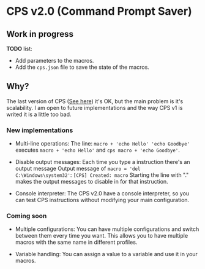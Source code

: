 # CPS v2.0 (Command Prompt Saver)

## Work in progress

**TODO** list:
- Add parameters to the macros.
- Add the `cps.json` file to save the state of the macros.

## Why?
The last version of CPS ([See here](https://github.com/POLA-LCS/CPS))
it's OK, but the main problem is it's scalability. I am open to future implementations
and the way CPS v1 is writed it is a little too bad.

### New implementations
- Multi-line operations:
The line: `macro + 'echo Hello' 'echo Goodbye'`
executes `macro + 'echo Hello'` and `cps macro + 'echo Goodbye'`.

- Disable output messages:
Each time you type a instruction there's an output message
Output message of `macro = 'del C:\Windows\system32'`: `[CPS] Created: macro` 
Starting the line with "." makes the output messages to disable in for that instruction.

- Console interpreter:
The CPS v2.0 have a console interpreter, so you can test CPS instructions without modifying your main configuration.

### Coming soon
- Multiple configurations:
You can have multiple configurations and switch between them every time you want.
This allows you to have multiple macros with the same name in different profiles.

- Variable handling:
You can assign a value to a variable and use it in your macros.